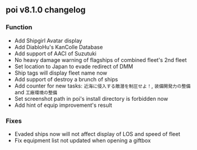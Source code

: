 ## poi v8.1.0 changelog
### Function
- Add Shipgirl Avatar display
- Add DiabloHu's KanColle Database
- Add support of AACI of Suzutuki
- No heavy damage warning of flagships of combined fleet's 2nd fleet
- Set location to Japan to evade redirect of DMM
- Ship tags will display fleet name now
- Add support of destroy a brunch of ships
- Add counter for new tasks: `近海に侵入する敵潜を制圧せよ！`, `装備開発力の整備` and `工廠環境の整備`
- Set screenshot path in poi's install directory is forbidden now
- Add hint of equip improvement's result

### Fixes
- Evaded ships now will not affect display of LOS and speed of fleet
- Fix equipment list not updated when opening a giftbox
